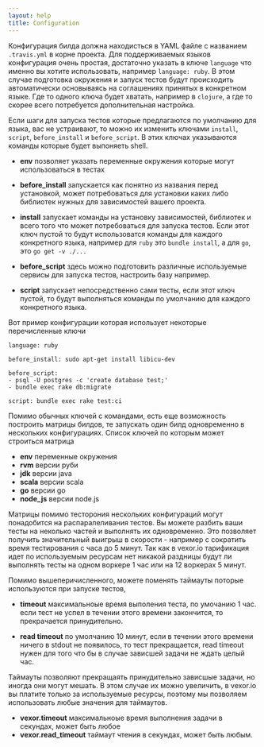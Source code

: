 ```yaml
---
layout: help
title: Configuration
---
```


Конфигурация билда должна находисться в YAML файле с названием ``.travis.yml`` в корне
проекта. Для поддерживаемых языков конфигурация очень простая, достаточно указать
в ключе ``language`` что именно вы хотите использовать, например ``language: ruby``.
В этом случае подготовка окружения и запуск тестов будут происходить автоматически
основываясь на соглашениях принятых в конкретном языке. Где то одного ключа будет хватать,
например в ``clojure``, а где то скорее всего потребуется дополнительная настройка.

Если шаги для запуска тестов которые предлагаются по умолчанию для языка, вас не
устраивают, то можно их изменить ключами ``install``, ``script``, ``before_install`` и
``before_script``. В этих ключах указываются команды которые будет выпоняеть shell.

* __env__ позволяет указать переменные окружения которые могут использоваться в
тестах

* __before_install__ запускается как понятно из названия перед установкой, может
потребоваться для установки каких либо библиотек нужных для зависимостей вашего проекта.

* __install__ запускает команды на установку зависимостей, библиотек и всего того что
может потребоваться для запуска тестов. Если этот ключ пустой то будут использоватся
команды для каждого конкретного языка, например для ``ruby`` это ``bundle install``, а для ``go``, это
``go get -v ./...``

* __before_script__ здесь можно подготовить различные используемые сервисы для
запуска тестов, настроить базу например.

* __script__ запускает непосредственно сами тесты, если этот ключ пустой, то будут
выполняться команды по умолчанию для каждого конкретного языка.

Вот пример конфигурации которая использует некоторые перечисленные ключи

    language: ruby

    before_install: sudo apt-get install libicu-dev

    before_script:
    - psql -U postgres -c 'create database test;'
    - bundle exec rake db:migrate

    script: bundle exec rake test:ci

Помимо обычных ключей с командами, есть еще возможность построить матрицы билдов,
те запускать один билд одновременно в нескольких конфигурациях. Список ключей по
которым может строиться матрица

* __env__ переменные окружения
* __rvm__ версии руби
* __jdk__ версии java
* __scala__ версии scala
* __go__ версии go
* __node_js__ версии node.js

Матрицы помимо тесторония нескольких конфигураций могут понадобится на распаралеливания
тестов. Вы можете разбить ваши тесты на неколько частей и выполнять их одновременно.
Это позволяет получить значительный выигрыш в скорости - например с сократить время
тестирования с часа до 5 минут. Так как в vexor.io тарификация идет по используемым
ресурсам нет никакой раздницы будут ли выполнять тесты на одном воркере 1 час или на 12
воркерах 5 минут.

Помимо вышеперичисленного, можете поменять таймауты поторые используются при запуске тестов,

* __timeout__ максимальноые время выполения теста, по умочанию 1 час. если тест
не успел в течении этого времени закончится, то прекрачается принудительно.

* __read timeout__ по умолчанию 10 минут, если в течении этого времени ничего в
stdout не появилось, то тест прекращается, read timeout нужен для того что бы в
случае зависшей задачи не ждать целый час.

Таймауты позволяют прекращаять принудительно зависшые задачи, но иногда они могут мешать.
В этом случае их можно увеличить, в vexor.io вы платите только за используемые ресурсы,
поэтому мы позволяем использовать любые значения для таймаутов.

* __vexor.timeout__ максимальноые время выполнения задачи в секундах, может быть
любое
* __vexor.read_timeout__ таймаут чтения в секундах, может быть любым.

